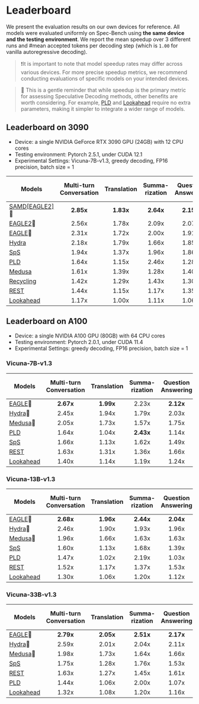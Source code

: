 # Leaderboard

We present the evaluation results on our own devices for reference. All models were evaluated uniformly on Spec-Bench using **the same device and the testing environment**. We report the mean speedup over 3 different runs and #mean accepted tokens per decoding step (which is `1.00` for vanilla autoregressive decoding).

> ❗️It is important to note that model speedup rates may differ across various devices. For more precise speedup metrics, we recommend conducting evaluations of specific models on your intended devices.

> 🤔 This is a gentle reminder that while speedup is the primary metric for assessing Speculative Decoding methods, other benefits are worth considering. For example, [PLD](https://github.com/apoorvumang/prompt-lookup-decoding) and [Lookahead](https://lmsys.org/blog/2023-11-21-lookahead-decoding/) require no extra parameters, making it simpler to integrate a wider range of models.

## Leaderboard on 3090

- Device: a single NVIDIA GeForce RTX 3090 GPU (24GB) with 12 CPU cores
- Testing environment: Pytorch 2.5.1, under CUDA 12.1
- Experimental Settings: Vicuna-7B-v1.3, greedy decoding, FP16 precision, batch size = 1

| Models                                                       | Multi-turn Conversation | Translation | Summa-rization | Question Answering | Mathematical Reasoning | Retrieval-aug. Generation | #Mean Accepted Tokens |  Overall  |
| ------------------------------------------------------------ | :---------------------: | :---------: | :------------: | :----------------: | :--------------------: | :-----------------------: | :-------------------: | :-------: |
| [SAMD[EAGLE2]](https://github.com/hyx1999/SAM-Decoding)🏅 |        **2.85x**        |  **1.83x**  |   **2.64x**    |     **2.15x**      |         2.63x          |         **2.10x**         |       **4.61**        | **2.38x** |
| [EAGLE2](https://github.com/SafeAILab/EAGLE)🥈                |          2.56x          |    1.78x    |     2.09x      |       2.07x        |       **2.66x**        |           1.86x           |         4.35          |   2.19x   |
| [EAGLE](https://huggingface.co/blog/assisted-generation)🥉    |          2.31x          |    1.72x    |     2.00x      |       1.91x        |         2.38x          |           1.75x           |         3.57          |   2.03x   |
| [Hydra](https://github.com/zankner/hydra)                    |          2.18x          |    1.79x    |     1.66x      |       1.85x        |         2.28x          |           1.62x           |         3.26          |   1.91x   |
| [SpS](https://huggingface.co/blog/assisted-generation)       |          1.94x          |    1.37x    |     1.96x      |       1.86x        |         1.81x          |           1.83x           |         2.28          |   1.79x   |
| [PLD](https://github.com/apoorvumang/prompt-lookup-decoding) |          1.64x          |    1.15x    |     2.46x      |       1.28x        |         1.72x          |           1.71x           |         1.73          |   1.64x   |
| [Medusa](https://sites.google.com/view/medusa-llm)           |          1.61x          |    1.39x    |     1.28x      |       1.40x        |         1.64x          |           1.25x           |         2.32          |   1.44x   |
| [Recycling](https://github.com/Luowaterbi/TokenRecycling)    |          1.42x          |    1.29x    |     1.43x      |       1.30x        |         1.59x          |           1.36x           |         2.73          |   1.40x   |
| [REST](https://sites.google.com/view/rest-llm)               |          1.44x          |    1.15x    |     1.17x      |       1.35x        |         1.30x          |           1.26x           |         1.63          |   1.28x   |
| [Lookahead](https://lmsys.org/blog/2023-11-21-lookahead-decoding/) |          1.17x          |    1.00x    |     1.11x      |       1.06x        |         1.32x          |           1.06x           |         1.64          |   1.13x   |

## Leaderboard on A100

- Device: a single NVIDIA A100 GPU (80GB) with 64 CPU cores 
- Testing environment: Pytorch 2.0.1, under CUDA 11.4
- Experimental Settings: greedy decoding, FP16 precision, batch size = 1

### Vicuna-7B-v1.3

| Models                                                       | Multi-turn Conversation | Translation | Summa-rization | Question Answering | Mathematical Reasoning | Retrieval-aug. Generation | #Mean Accepted Tokens |  Overall  |
| ------------------------------------------------------------ | :---------------------: | :---------: | :------------: | :----------------: | :--------------------: | :-----------------------: | :-------------------: | :-------: |
| [EAGLE](https://sites.google.com/view/eagle-llm)🏅            |        **2.67x**        |  **1.99x**  |     2.23x      |     **2.12x**      |       **2.67x**        |         **2.04x**         |       **3.61**        | **2.29x** |
| [Hydra](https://github.com/zankner/hydra)🥈                   |          2.45x          |    1.94x    |     1.79x      |       2.03x        |         2.49x          |           1.77x           |         3.24          |   2.09x   |
| [Medusa](https://sites.google.com/view/medusa-llm)🥉          |          2.05x          |    1.73x    |     1.57x      |       1.75x        |         2.05x          |           1.51x           |         2.32          |   1.78x   |
| [PLD](https://github.com/apoorvumang/prompt-lookup-decoding) |          1.64x          |    1.04x    |   **2.43x**    |       1.14x        |         1.61x          |           1.71x           |         1.73          |   1.59x   |
| [SpS](https://huggingface.co/blog/assisted-generation)       |          1.66x          |    1.13x    |     1.62x      |       1.49x        |         1.47x          |           1.55x           |         2.28          |   1.49x   |
| [REST](https://sites.google.com/view/rest-llm)               |          1.63x          |    1.31x    |     1.36x      |       1.66x        |         1.21x          |           1.73x           |         1.82          |   1.48x   |
| [Lookahead](https://lmsys.org/blog/2023-11-21-lookahead-decoding/) |          1.40x          |    1.14x    |     1.19x      |       1.24x        |         1.55x          |           1.09x           |         1.66          |   1.27x   |

### Vicuna-13B-v1.3

| Models                                                       | Multi-turn Conversation | Translation | Summa-rization | Question Answering | Mathematical Reasoning | Retrieval-aug. Generation | #Mean Accepted Tokens |  Overall  |
| ------------------------------------------------------------ | :---------------------: | :---------: | :------------: | :----------------: | :--------------------: | :-----------------------: | :-------------------: | :-------: |
| [EAGLE](https://sites.google.com/view/eagle-llm)🏅            |        **2.68x**        |  **1.96x**  |   **2.44x**    |     **2.04x**      |       **2.70x**        |         **2.23x**         |       **3.64**        | **2.34x** |
| [Hydra](https://github.com/zankner/hydra)🥈                   |          2.46x          |    1.90x    |     1.93x      |       1.96x        |         2.48x          |           1.92x           |         3.35          |   2.12x   |
| [Medusa](https://sites.google.com/view/medusa-llm)🥉          |          1.96x          |    1.66x    |     1.63x      |       1.63x        |         2.00x          |           1.58x           |         2.39          |   1.75x   |
| [SpS](https://huggingface.co/blog/assisted-generation)       |          1.60x          |    1.13x    |     1.68x      |       1.39x        |         1.53x          |           1.67x           |         2.18          |   1.49x   |
| [PLD](https://github.com/apoorvumang/prompt-lookup-decoding) |          1.47x          |    1.02x    |     2.19x      |       1.03x        |         1.57x          |           1.71x           |         1.68          |   1.48x   |
| [REST](https://sites.google.com/view/rest-llm)               |          1.52x          |    1.17x    |     1.37x      |       1.53x        |         1.19x          |           1.55x           |         1.82          |   1.38x   |
| [Lookahead](https://lmsys.org/blog/2023-11-21-lookahead-decoding/) |          1.30x          |    1.06x    |     1.20x      |       1.12x        |         1.48x          |           1.12x           |         1.63          |   1.22x   |

### Vicuna-33B-v1.3

| Models                                                       | Multi-turn Conversation | Translation | Summa-rization | Question Answering | Mathematical Reasoning | Retrieval-aug. Generation | #Mean Accepted Tokens |  Overall  |
| ------------------------------------------------------------ | :---------------------: | :---------: | :------------: | :----------------: | :--------------------: | :-----------------------: | :-------------------: | :-------: |
| [EAGLE](https://sites.google.com/view/eagle-llm)🏅            |        **2.79x**        |  **2.05x**  |   **2.51x**    |     **2.17x**      |       **2.99x**        |         **2.27x**         |       **3.39**        | **2.47x** |
| [Hydra](https://github.com/zankner/hydra)🥈                   |          2.59x          |    2.01x    |     2.04x      |       2.11x        |         2.71x          |           2.06x           |         3.24          |   2.26x   |
| [Medusa](https://sites.google.com/view/medusa-llm)🥉          |          1.98x          |    1.73x    |     1.64x      |       1.66x        |         2.07x          |           1.62x           |         2.33          |   1.79x   |
| [SpS](https://huggingface.co/blog/assisted-generation)       |          1.75x          |    1.28x    |     1.76x      |       1.53x        |         1.69x          |           1.68x           |         2.01          |   1.61x   |
| [REST](https://sites.google.com/view/rest-llm)               |          1.63x          |    1.27x    |     1.45x      |       1.61x        |         1.30x          |           1.61x           |         1.80          |   1.48x   |
| [PLD](https://github.com/apoorvumang/prompt-lookup-decoding) |          1.44x          |    1.06x    |     2.00x      |       1.07x        |         1.55x          |           1.45x           |         1.55          |   1.42x   |
| [Lookahead](https://lmsys.org/blog/2023-11-21-lookahead-decoding/) |          1.32x          |    1.08x    |     1.20x      |       1.16x        |         1.54x          |           1.15x           |         1.61          |   1.24x   |

